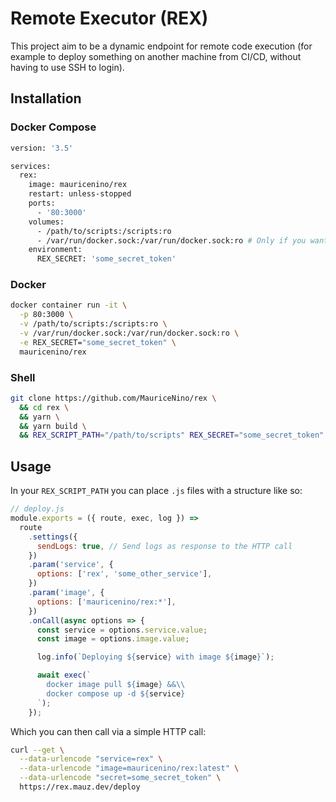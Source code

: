 # Remote Executor (REX)

This project aim to be a dynamic endpoint for remote code execution (for example to deploy something on another machine from CI/CD, without having to use SSH to login).

## Installation

### Docker Compose

```sh
version: '3.5'

services:
  rex:
    image: mauricenino/rex
    restart: unless-stopped
    ports:
      - '80:3000'
    volumes:
      - /path/to/scripts:/scripts:ro
      - /var/run/docker.sock:/var/run/docker.sock:ro # Only if you want to control docker containers from rex
    environment:
      REX_SECRET: 'some_secret_token'
```

### Docker

```sh
docker container run -it \
  -p 80:3000 \
  -v /path/to/scripts:/scripts:ro \
  -v /var/run/docker.sock:/var/run/docker.sock:ro \
  -e REX_SECRET="some_secret_token" \
  mauricenino/rex
```

### Shell

```sh
git clone https://github.com/MauriceNino/rex \
  && cd rex \
  && yarn \
  && yarn build \
  && REX_SCRIPT_PATH="/path/to/scripts" REX_SECRET="some_secret_token" yarn start
```

## Usage

In your `REX_SCRIPT_PATH` you can place `.js` files with a structure like so:

```js
// deploy.js
module.exports = ({ route, exec, log }) =>
  route
    .settings({
      sendLogs: true, // Send logs as response to the HTTP call
    })
    .param('service', {
      options: ['rex', 'some_other_service'],
    })
    .param('image', {
      options: ['mauricenino/rex:*'],
    })
    .onCall(async options => {
      const service = options.service.value;
      const image = options.image.value;

      log.info(`Deploying ${service} with image ${image}`);

      await exec(`
        docker image pull ${image} &&\\
        docker compose up -d ${service}
      `);
    });
```

Which you can then call via a simple HTTP call:

```sh
curl --get \
  --data-urlencode "service=rex" \
  --data-urlencode "image=mauricenino/rex:latest" \
  --data-urlencode "secret=some_secret_token" \
  https://rex.mauz.dev/deploy
```
